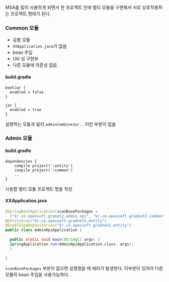 MSA를 많이 사용하게 되면서 한 프로젝트 안에 멀티 모듈을 구현해서 서로 상호작용하는 프로젝트 형태가 된다. 

### Common 모듈
- 공통 모듈
- `XXApplication.java`가 없음 
- bean 주입
- Util 성 구현부 
- 다른 모듈에 의존성 없음

#### build.gradle
```
bootJar {  
  enabled = false  
}  
  
jar {  
  enabled = true  
}
```
실행하는 모듈과 달리 `adminCombineJar..` 이런 부분이 없음 

### Admin 모듈

#### build.gradle
```
dependencies {
	compile project(':entity')  
	compile project(':common')
	..
}
```
사용할 멀티 모듈 프로젝트 명을 작성 

#### XXApplication.java
```java
@SpringBootApplication(scanBasePackages =  
  {"kr.co.apexsoft.granet2.admin_api", "kr.co.apexsoft.gradnet2.common"})  
@EntityScan("kr.co.apexsoft.gradnet2.entity")  
@EnableJpaRepositories("kr.co.apexsoft.gradnet2.entity")  
public class AdminApiApplication {  
  
  public static void main(String[] args) {  
  SpringApplication.run(AdminApiApplication.class, args);  
  }  
  
}
```
`scanBasePackages` 부분이 없으면 실행했을 때 에러가 발생한다. 
이부분이 있어야 다른 모듈의 bean 주입을 사용가능하다. 

